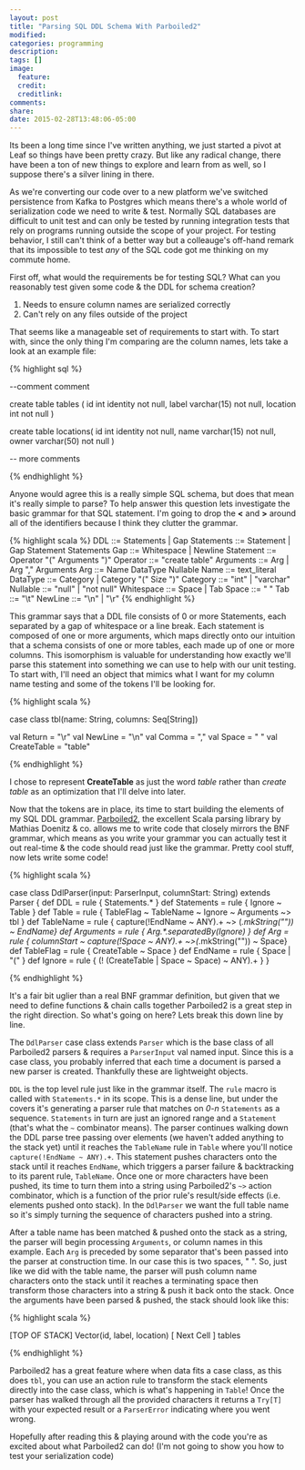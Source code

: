 ```yaml
---
layout: post
title: "Parsing SQL DDL Schema With Parboiled2"
modified:
categories: programming
description:
tags: []
image:
  feature:
  credit:
  creditlink:
comments:
share:
date: 2015-02-28T13:48:06-05:00
---
```


Its been a long time since I've written anything, we just started a pivot at Leaf so things have been pretty crazy. But like any radical change, there have been a ton of new things to explore and learn from as well, so I suppose there's a silver lining in there.

As we're converting our code over to a new platform we've switched persistence from Kafka to Postgres which means there's a whole world of serialization code we need to write & test. Normally SQL databases are difficult to unit test and can only be tested by running integration tests that rely on programs running outside the scope of your project. For testing behavior, I still can't think of a better way but a colleauge's off-hand remark that its impossible to test *any* of the SQL code got me thinking on my commute home.

First off, what would the requirements be for testing SQL? What can you reasonably test given some code & the DDL for schema creation?

1. Needs to ensure column names are serialized correctly
2. Can't rely on any files outside of the project

That seems like a manageable set of requirements to start with. To start with, since the only thing I'm comparing are the column names, lets take a look at an example file:

{% highlight sql %}

--comment comment

create table tables (
  id int identity not null,
  label varchar(15) not null,
  location int not null
)

create table locations(
  id int identity not null,
  name varchar(15) not null,
  owner varchar(50) not null
)

-- more comments

{% endhighlight %}

Anyone would agree this is a really simple SQL schema, but does that mean it's really simple to parse? To help answer this question lets investigate the basic grammar for that SQL statement. I'm going to drop the **<** and **>** around all of the identifiers because I think they clutter the grammar. 

{% highlight scala %}
DDL         ::= Statements | Gap
Statements  ::= Statement | Gap Statement Statements
Gap         ::= Whitespace | Newline
Statement   ::= Operator "("  Arguments ")"
Operator    ::= "create table"
Arguments   ::= Arg | Arg "," Arguments
Arg         ::= Name DataType Nullable
Name        ::= text_literal
DataType    ::= Category | Category "(" Size ")"
Category    ::= "int" | "varchar"
Nullable    ::= "null" | "not null"
Whitespace  ::= Space | Tab
Space       ::= " "
Tab         ::= "\t"
NewLine     ::= "\n" | "\r"
{% endhighlight %}

This grammar says that a DDL file consists of 0 or more Statements, each separated by a gap of whitespace or a line break. Each statement is composed of one or more arguments, which maps directly onto our intuition that a schema consists of one or more tables, each made up of one or more columns. This isomorphism is valuable for understanding how exactly we'll parse this statement into something we can use to help with our unit testing. To start with, I'll need an object that mimics what I want for my column name testing and some of the tokens I'll be looking for.

{% highlight scala  %}

case class tbl(name: String, columns: Seq[String])

val Return = "\r"
val NewLine = "\n"
val Comma = ","
val Space = " "
val CreateTable = "table"

{% endhighlight %}

I chose to represent **CreateTable** as just the word *table* rather than *create table* as an optimization that I'll delve into later.

Now that the tokens are in place, its time to start building the elements of my SQL DDL grammar. [Parboiled2](https://github.com/sirthias/parboiled2), the excellent Scala parsing library by Mathias Doenitz & co. allows me to write code that closely mirrors the BNF grammar, which means as you write your grammar you can actually test it out real-time & the code should read just like the grammar. Pretty cool stuff, now lets write some code!

{% highlight scala %}

  case class DdlParser(input: ParserInput, columnStart: String) extends Parser {
    def DDL           = rule { Statements.*  }
    def Statements    = rule { Ignore ~ Table }
    def Table         = rule { TableFlag ~ TableName ~ Ignore ~ Arguments ~> tbl }
    def TableName     = rule { capture(!EndName ~ ANY).+ ~> (_.mkString("")) ~ EndName}
    def Arguments     = rule { Arg.*.separatedBy(Ignore) }
    def Arg           = rule { columnStart ~ capture(!Space ~ ANY).+ ~>(_.mkString("")) ~ Space}
    def TableFlag     = rule { CreateTable ~ Space }
    def EndName       = rule { Space | "(" }
    def Ignore        = rule { (! (CreateTable | Space ~ Space)  ~ ANY).+ }
  }

{% endhighlight %}

It's a fair bit uglier than a real BNF grammar definition, but given that we need to define functions & chain calls together Parboiled2 is a great step in the right direction. So what's going on here? Lets break this down line by line.

The `DdlParser` case class extends `Parser` which is the base class of all Parboiled2 parsers & requires a `ParserInput` val named input. Since this is a case class, you probably inferred that each time a document is parsed a new parser is created. Thankfully these are lightweight objects.

`DDL` is the top level rule just like in the grammar itself. The `rule` macro is called with `Statements.*` in its scope. This is a dense line, but under the covers it's generating a parser rule that matches on *0-n* `Statements` as a sequence. `Statements` in turn are just an ignored range and a `Statement` (that's what the `~` combinator means). The parser continues walking down the DDL parse tree passing over elements (we haven't added anything to the stack yet) until it reaches the `TableName` rule in `Table` where you'll notice `capture(!EndName ~ ANY).+`. This statement pushes characters onto the stack until it reaches `EndName`, which triggers a parser failure & backtracking to its parent rule, `TableName`. Once one or more characters have been pushed, its time to turn them into a string using Parboiled2's `~>` action combinator, which is a function of the prior rule's result/side effects (i.e. elements pushed onto stack). In the `DdlParser` we want the full table name so it's simply turning the sequence of characters pushed into a string. 

After a table name has been matched & pushed onto the stack as a string, the parser will begin processing `Arguments`, or column names in this example. Each `Arg` is preceded by some separator that's been passed into the parser at construction time. In our case this is two spaces, "  ". So, just like we did with the table name, the parser will push column name characters onto the stack until it reaches a terminating space then transform those characters into a string & push it back onto the stack. Once the arguments have been parsed & pushed, the stack should look like this: 

{% highlight scala %}
 
  
[TOP OF STACK]  Vector(id, label, location)
[  Next Cell ]  tables

{% endhighlight %}

Parboiled2 has a great feature where when data fits a case class, as this does `tbl`, you can use an action rule to transform the stack elements directly into the case class, which is what's happening in `Table`! Once the parser has walked through all the provided characters it returns a `Try[T]` with your expected result or a `ParserError` indicating where you went wrong. 

Hopefully after reading this & playing around with the code you're as excited about what Parboiled2 can do! (I'm not going to show you how to test your serialization code)
